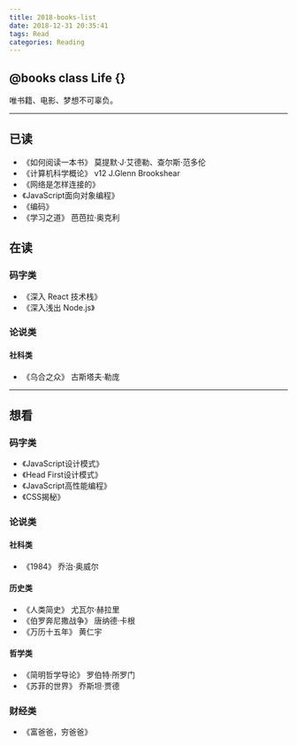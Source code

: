 ```yaml
---
title: 2018-books-list
date: 2018-12-31 20:35:41
tags: Read
categories: Reading
---
```


## @books class Life {}
唯书籍、电影、梦想不可辜负。
<!-- more -->

***

## 已读
- 《如何阅读一本书》 莫提默·J·艾德勒、查尔斯·范多伦
- 《计算机科学概论》 v12 J.Glenn Brookshear
- 《网络是怎样连接的》
- 《JavaScript面向对象编程》
- 《编码》
- 《学习之道》 芭芭拉·奥克利

## 在读
### 码字类
- 《深入 React 技术栈》
- 《深入浅出 Node.js》

### 论说类
#### 社科类
- 《乌合之众》 古斯塔夫·勒庞

***

## 想看
### 码字类
- 《JavaScript设计模式》
- 《Head First设计模式》
- 《JavaScript高性能编程》
- 《CSS揭秘》

### 论说类
#### 社科类
- 《1984》 乔治·奥威尔

#### 历史类
- 《人类简史》 尤瓦尔·赫拉里
- 《伯罗奔尼撒战争》 唐纳德·卡根
- 《万历十五年》 黄仁宇

#### 哲学类
- 《简明哲学导论》 罗伯特·所罗门
- 《苏菲的世界》 乔斯坦·贾德

### 财经类
- 《富爸爸，穷爸爸》
